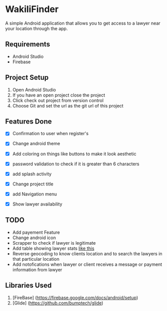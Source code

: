 # WakiliFinder


A simple Android application that allows you to get access to a lawyer near your location through the app.

## Requirements

* Android Studio
* Firebase

## Project Setup
1. Open Android Studio
2. If you have an open project close the project
3. Click check out project from version control
4. Choose Git and set the url as the git url of this project


## Features Done

* [x] Confirmation to user when register's
* [x] Change android theme
* [x] Add coloring on things like buttons to make it look aesthetic
* [x] password validation to check if it is greater than 6 characters
* [x] add splash activity
* [x] Change project title
* [x] add Navigation menu
* [x] Show lawyer availability


## TODO
* Add payement Feature
* Change android icon
* Scrapper to check if lawyer is legitimate
* Add table showing lawyer stats [like this](https://online.lsk.or.ke/searchDetails/eyJpdiI6Imp6M1gyYlwvd1wvdWYzNGEwaFU4dEtVQT09IiwidmFsdWUiOiJncXdwc1BTUEk3c3ZWVlozOWF5STE3OEtqek02SWVublJMY1ZlSWxXaGpnPSIsIm1hYyI6ImIyZDU3MGFjNzJhNzNkYWY1OTZhZmRlMDc0MjE2YjFiZTdjNjljY2IyMWQ0ZjNiNjNlNWExMjEwOGYwZTRjZDMifQ==)
* Reverse geocoding to know clients location and to search the lawyers in that particular location
* Add notofications when lawyer or client receives a message or payment information from lawyer


## Libraries Used
1. [FireBase] (https://firebase.google.com/docs/android/setup)
2. [Glide] (https://github.com/bumptech/glide)